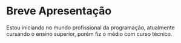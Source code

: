 # Breve Apresentação

Estou iniciando no mundo profissional da programação, atualmente cursando o ensino superior, porém fiz o médio com curso técnico.